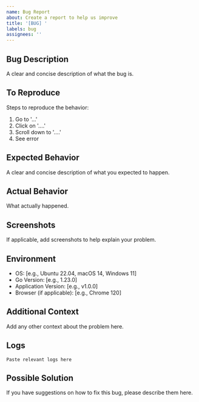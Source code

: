 ```yaml
---
name: Bug Report
about: Create a report to help us improve
title: '[BUG] '
labels: bug
assignees: ''
---
```


## Bug Description
A clear and concise description of what the bug is.

## To Reproduce
Steps to reproduce the behavior:
1. Go to '...'
2. Click on '....'
3. Scroll down to '....'
4. See error

## Expected Behavior
A clear and concise description of what you expected to happen.

## Actual Behavior
What actually happened.

## Screenshots
If applicable, add screenshots to help explain your problem.

## Environment
- OS: [e.g., Ubuntu 22.04, macOS 14, Windows 11]
- Go Version: [e.g., 1.23.0]
- Application Version: [e.g., v1.0.0]
- Browser (if applicable): [e.g., Chrome 120]

## Additional Context
Add any other context about the problem here.

## Logs
```
Paste relevant logs here
```

## Possible Solution
If you have suggestions on how to fix this bug, please describe them here.
